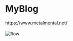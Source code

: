 # MyBlog
https://www.metalmental.net/<br><br>
![flow](https://github.com/Flupinochan/MyBlog/assets/140839406/7abd6c31-1904-40a0-a18b-c18b60fb6038)
